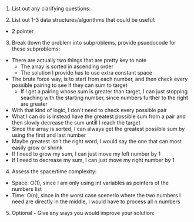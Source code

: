 1. List out any clarifying questions:


2. List out 1-3 data structures/algorithms that could be useful:
- 2 pointer

3. Break down the problem into subproblems, provide psuedocode for these subproblems:
- There are actually two things that are pretty key to note
    - The array is sorted in ascending order
    - The solution I provide has to use extra constant space
- The brute force way, is to start from each number, and then check every possible pairing to see if they can sum to target
    - If I get a pairing whose sum is greater than target, I can just stopping seaching with the starting number, since numbers further to the right are greater
- With that kind of logic, I don't need to check every possible pair
- What I can do is instead have the greatest possible sum from a pair and then slowly decrease the sum untill I reach the target
- Since the array is sorted, I can always get the greatest possible sum by using the first and last number
- Maybe greatest isn't the right word, I would say the one that can most easily grow or shrink
- If I need to grow my sum, I can just move my left number by 1
- If I need to decrease my sum, I can just move my right number by 1

4. Assess the space/time complexity:
- Space: O(1), since I am only using int variables as pointers of the numbers list
- Time: O(n), since in the worst case scenerio where the two numbers I need are directly in the middle, I would have to process all n numbers

5. Optional - Give any ways you would improve your solution: